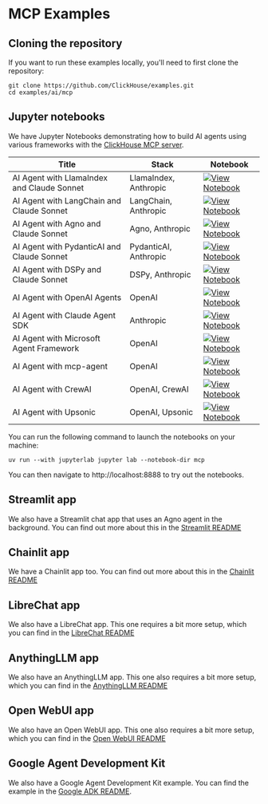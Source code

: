 # MCP Examples

## Cloning the repository

If you want to run these examples locally, you'll need to first clone the repository:

```
git clone https://github.com/ClickHouse/examples.git
cd examples/ai/mcp
```

## Jupyter notebooks

We have Jupyter Notebooks demonstrating how to build AI agents using various frameworks with the [ClickHouse MCP server](https://github.com/ClickHouse/mcp-clickhouse).

| Title | Stack | Notebook |
|-------|-------|----------|
| AI Agent with LlamaIndex and Claude Sonnet | LlamaIndex, Anthropic | [![View Notebook](https://img.shields.io/badge/view-notebook-orange?logo=jupyter)](https://github.com/clickhouse/examples/blob/main/ai/mcp/llamaindex/llamaindex.ipynb) |
| AI Agent with LangChain and Claude Sonnet | LangChain, Anthropic | [![View Notebook](https://img.shields.io/badge/view-notebook-orange?logo=jupyter)](https://github.com/clickhouse/examples/blob/main/ai/mcp/langchain/langchain.ipynb) |
| AI Agent with Agno and Claude Sonnet | Agno, Anthropic | [![View Notebook](https://img.shields.io/badge/view-notebook-orange?logo=jupyter)](https://github.com/clickhouse/examples/blob/main/ai/mcp/agno/agno.ipynb) |
| AI Agent with PydanticAI and Claude Sonnet | PydanticAI, Anthropic | [![View Notebook](https://img.shields.io/badge/view-notebook-orange?logo=jupyter)](https://github.com/clickhouse/examples/blob/main/ai/mcp/pydanticai/pydantic.ipynb) |
| AI Agent with DSPy and Claude Sonnet | DSPy, Anthropic | [![View Notebook](https://img.shields.io/badge/view-notebook-orange?logo=jupyter)](https://github.com/clickhouse/examples/blob/main/ai/mcp/dspy/dspy.ipynb) |
| AI Agent with OpenAI Agents | OpenAI | [![View Notebook](https://img.shields.io/badge/view-notebook-orange?logo=jupyter)](https://github.com/clickhouse/examples/blob/main/ai/mcp/openai-agents/openai-agents.ipynb) |
| AI Agent with Claude Agent SDK | Anthropic | [![View Notebook](https://img.shields.io/badge/view-notebook-orange?logo=jupyter)](https://github.com/clickhouse/examples/blob/main/ai/mcp/claude-agent/claude-agent.ipynb) |
| AI Agent with Microsoft Agent Framework | OpenAI | [![View Notebook](https://img.shields.io/badge/view-notebook-orange?logo=jupyter)](https://github.com/clickhouse/examples/blob/main/ai/mcp/microsoft-agent-framework/microsoft-agent-framework.ipynb) |
| AI Agent with mcp-agent | OpenAI | [![View Notebook](https://img.shields.io/badge/view-notebook-orange?logo=jupyter)](https://github.com/clickhouse/examples/blob/main/ai/mcp/mcp-agent/mcp-agent.ipynb) |
| AI Agent with CrewAI | OpenAI, CrewAI | [![View Notebook](https://img.shields.io/badge/view-notebook-orange?logo=jupyter)](https://github.com/clickhouse/examples/blob/main/ai/mcp/crewai/crewai.ipynb) |
| AI Agent with Upsonic | OpenAI, Upsonic | [![View Notebook](https://img.shields.io/badge/view-notebook-orange?logo=jupyter)](https://github.com/clickhouse/examples/blob/main/ai/mcp/upsonic/upsonic.ipynb) |

You can run the following command to launch the notebooks on your machine:

```
uv run --with jupyterlab jupyter lab --notebook-dir mcp
```

You can then navigate to http://localhost:8888 to try out the notebooks.

## Streamlit app

We also have a Streamlit chat app that uses an Agno agent in the background.
You can find out more about this in the [Streamlit README](streamlit/README.md)


## Chainlit app

We have a Chainlit app too.
You can find out more about this in the [Chainlit README](chainlit/README.md)

## LibreChat app

We also have a LibreChat app.
This one requires a bit more setup, which you can find in the [LibreChat README](librechat/README.md)


## AnythingLLM app

We also have an AnythingLLM app.
This one also requires a bit more setup, which you can find in the [AnythingLLM README](anythingllm/README.md)

## Open WebUI app

We also have an Open WebUI app.
This one also requires a bit more setup, which you can find in the [Open WebUI README](open-webui/README.md)


## Google Agent Development Kit

We also have a Google Agent Development Kit example.
You can find the example in the [Google ADK README](google-agent-development-kit/README.md).
